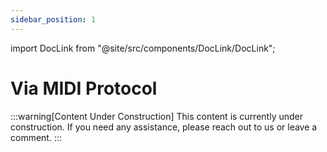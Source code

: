 ```yaml
---
sidebar_position: 1
---
```


import DocLink from "@site/src/components/DocLink/DocLink";

# Via MIDI Protocol

:::warning[Content Under Construction]
This content is currently under construction. If you need any assistance, please <DocLink to="/docs/Support/ConnectWithUs">reach out to us</DocLink> or leave a comment.
:::
